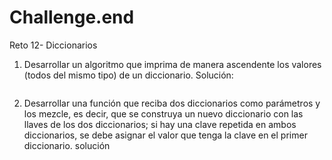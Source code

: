 # Challenge.end
Reto 12- Diccionarios
1. Desarrollar un algoritmo que imprima de manera ascendente los valores (todos del mismo tipo) de un diccionario.
Solución:

```pseudocode
```

2. Desarrollar una función que reciba dos diccionarios como parámetros y los mezcle, es decir, que se construya un nuevo diccionario con las llaves de los dos diccionarios; si hay una clave repetida en ambos diccionarios, se debe asignar el valor que tenga la clave en el primer diccionario.
solución

```pseudocde
```
